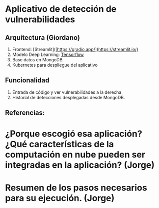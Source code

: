 # Aplicativo de detección de vulnerabilidades

## Arquitectura (Giordano)
1. Frontend: [Streamlit]([https://gradio.app/](https://streamlit.io/)
2. Modelo Deep Learning: [Tensorflow](https://www.tensorflow.org/)
3. Base datos en MongoDB.
4. Kubernetes para despliegue del aplicativo
 
## Funcionalidad
1. Entrada de código y ver vulnerabilidades a la derecha. 
2. Historial de detecciones desplegadas desde MongoDB. 

## Referencias:


# ¿Porque escogió esa aplicación? ¿Qué características de la computación en nube pueden ser integradas en la aplicación? (Jorge)


# Resumen de los pasos necesarios para su ejecución. (Jorge)
